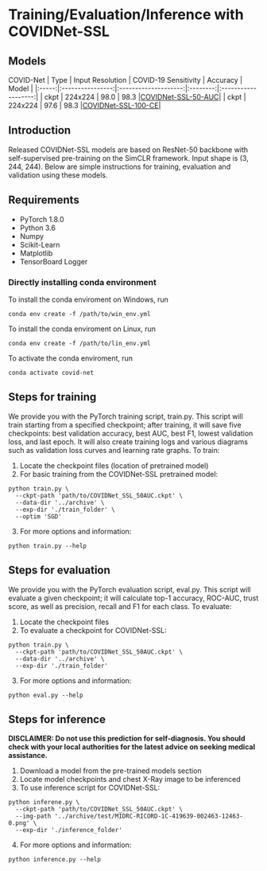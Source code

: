 # Training/Evaluation/Inference with COVIDNet-SSL

## Models
COVID-Net
|  Type | Input Resolution | COVID-19 Sensitivity | Accuracy |        Model        |
|:-----:|:----------------:|:--------------------:|:--------:|:-------------------:|
|  ckpt |      224x224     |         98.0         |   98.3   |[COVIDNet-SSL-50-AUC](https://drive.google.com/drive/folders/1iB1GA1q73usP5sLjkpb6t_WvGhP2_ZKm?usp=sharing)|
|  ckpt |      224x224     |         97.6         |   98.3   |[COVIDNet-SSL-100-CE](https://drive.google.com/drive/folders/1iB1GA1q73usP5sLjkpb6t_WvGhP2_ZKm?usp=sharing)|

## Introduction
Released COVIDNet-SSL models are based on ResNet-50 backbone with self-supervised pre-training on the SimCLR framework. Input shape is (3, 244, 244). Below are simple instructions for training, evaluation and validation using these models. 

## Requirements
- PyTorch 1.8.0
- Python 3.6
- Numpy
- Scikit-Learn
- Matplotlib
- TensorBoard Logger

### Directly installing conda environment
To install the conda enviroment on Windows, run
```
conda env create -f /path/to/win_env.yml 
```
To install the conda enviroment on Linux, run
```
conda env create -f /path/to/lin_env.yml
```
To activate the conda enviroment, run
```
conda activate covid-net
```
## Steps for training
We provide you with the PyTorch training script, train.py. This script will train starting from a specified checkpoint; after training, it will save five checkpoints: best validation accuracy, best AUC, best F1, lowest validation loss, and last epoch. It will also create training logs and various diagrams such as validation loss curves and learning rate graphs.
To train:
1. Locate the checkpoint files (location of pretrained model)
2. For basic training from the COVIDNet-SSL pretrained model:
```
python train.py \
  --ckpt-path 'path/to/COVIDNet_SSL_50AUC.ckpt' \
  --data-dir '../archive' \
  --exp-dir './train_folder' \
  --optim 'SGD'
```
3. For more options and information:
```
python train.py --help
```

## Steps for evaluation
We provide you with the PyTorch evaluation script, eval.py. This script will evaluate a given checkpoint; it will calculate top-1 accuracy, ROC-AUC, trust score, as well as precision, recall and F1 for each class. 
To evaluate:
1. Locate the checkpoint files
2. To evaluate a checkpoint for COVIDNet-SSL:
```
python train.py \
  --ckpt-path 'path/to/COVIDNet_SSL_50AUC.ckpt' \
  --data-dir '../archive' \
  --exp-dir './train_folder'
```
3. For more options and information:
```
python eval.py --help
```

## Steps for inference
**DISCLAIMER: Do not use this prediction for self-diagnosis. You should check with your local authorities for the latest advice on seeking medical assistance.**
1. Download a model from the pre-trained models section
2. Locate model checkpoints and chest X-Ray image to be inferenced
3. To use inference script for COVIDNet-SSL:
```
python inferene.py \
  --ckpt-path 'path/to/COVIDNet_SSL_50AUC.ckpt' \
  --img-path '../archive/test/MIDRC-RICORD-1C-419639-002463-12463-0.png' \
  --exp-dir './inference_folder'
```
4. For more options and information:
```
python inference.py --help
```

